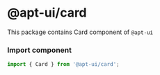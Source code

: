 # @apt-ui/card

This package contains Card component of ```@apt-ui```

### Import component
```js
import { Card } from '@apt-ui/card';
```